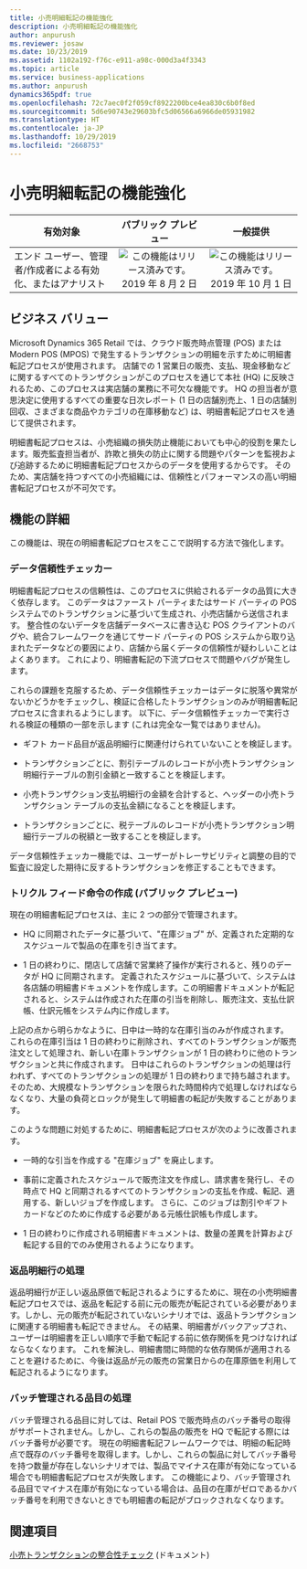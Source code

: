 ```yaml
---
title: 小売明細転記の機能強化
description: 小売明細転記の機能強化
author: anpurush
ms.reviewer: josaw
ms.date: 10/23/2019
ms.assetid: 1102a192-f76c-e911-a98c-000d3a4f3343
ms.topic: article
ms.service: business-applications
ms.author: anpurush
dynamics365pdf: true
ms.openlocfilehash: 72c7aec0f2f059cf8922200bce4ea830c6b0f8ed
ms.sourcegitcommit: 5d6e90743e29603bfc5d06566a6966de05931982
ms.translationtype: HT
ms.contentlocale: ja-JP
ms.lasthandoff: 10/29/2019
ms.locfileid: "2668753"
---
```

# <a name="enhancements-to-retail-statement-posting"></a>小売明細転記の機能強化


| 有効対象    |  パブリック プレビュー | 一般提供 | 
| ---------- | :----------: |:----------: |
|エンド ユーザー、管理者/作成者による有効化、またはアナリスト|![この機能はリリース済みです。](/dynamics365-release-plan/media/green-checkmark.png "この機能はリリース済みです。") 2019 年 8 月 2 日| ![この機能はリリース済みです。](/dynamics365-release-plan/media/green-checkmark.png "この機能はリリース済みです。") 2019 年 10 月 1 日|


## <a name="business-value"></a>ビジネス バリュー
<!-- bv start -->
Microsoft Dynamics 365 Retail では、クラウド販売時点管理 (POS) または Modern POS (MPOS) で発生するトランザクションの明細を示すために明細書転記プロセスが使用されます。 店舗での 1 営業日の販売、支払、現金移動などに関するすべてのトランザクションがこのプロセスを通じて本社 (HQ) に反映されるため、このプロセスは実店舗の業務に不可欠な機能です。 HQ の担当者が意思決定に使用するすべての重要な日次レポート (1 日の店舗別売上、1 日の店舗別回収、さまざまな商品やカテゴリの在庫移動など) は、明細書転記プロセスを通じて提供されます。 

明細書転記プロセスは、小売組織の損失防止機能においても中心的役割を果たします。販売監査担当者が、詐欺と損失の防止に関する問題やパターンを監視および追跡するために明細書転記プロセスからのデータを使用するからです。 そのため、実店舗を持つすべての小売組織には、信頼性とパフォーマンスの高い明細書転記プロセスが不可欠です。
<!-- bv end -->



## <a name="feature-details"></a>機能の詳細
<!--feature detail start -->
この機能は、現在の明細書転記プロセスをここで説明する方法で強化します。

### <a name="data-fidelity-checker"></a>データ信頼性チェッカー

明細書転記プロセスの信頼性は、このプロセスに供給されるデータの品質に大きく依存します。 このデータはファースト パーティまたはサード パーティの POS システムでのトランザクションに基づいて生成され、小売店舗から送信されます。 整合性のないデータを店舗データベースに書き込む POS クライアントのバグや、統合フレームワークを通じてサード パーティの POS システムから取り込まれたデータなどの要因により、店舗から届くデータの信頼性が疑わしいことはよくあります。 これにより、明細書転記の下流プロセスで問題やバグが発生します。 

これらの課題を克服するため、データ信頼性チェッカーはデータに脱落や異常がないかどうかをチェックし、検証に合格したトランザクションのみが明細書転記プロセスに含まれるようにします。 以下に、データ信頼性チェッカーで実行される検証の種類の一部を示します (これは完全な一覧ではありません)。

- ギフト カード品目が返品明細行に関連付けられていないことを検証します。 

- トランザクションごとに、割引テーブルのレコードが小売トランザクション明細行テーブルの割引金額と一致することを検証します。 

- 小売トランザクション支払明細行の金額を合計すると、ヘッダーの小売トランザクション テーブルの支払金額になることを検証します。

- トランザクションごとに、税テーブルのレコードが小売トランザクション明細行テーブルの税額と一致することを検証します。

データ信頼性チェッカー機能では、ユーザーがトレーサビリティと調整の目的で監査に設定した期待に反するトランザクションを修正することもできます。

### <a name="trickle-feed-order-creation-public-preview"></a>トリクル フィード命令の作成 (パブリック プレビュー)

現在の明細書転記プロセスは、主に 2 つの部分で管理されます。

- HQ に同期されたデータに基づいて、"在庫ジョブ" が、定義された定期的なスケジュールで製品の在庫を引き当てます。

- 1 日の終わりに、閉店して店舗で営業終了操作が実行されると、残りのデータが HQ に同期されます。 定義されたスケジュールに基づいて、システムは各店舗の明細書ドキュメントを作成します。この明細書ドキュメントが転記されると、システムは作成された在庫の引当を削除し、販売注文、支払仕訳帳、仕訳元帳をシステム内に作成します。

上記の点から明らかなように、日中は一時的な在庫引当のみが作成されます。 これらの在庫引当は 1 日の終わりに削除され、すべてのトランザクションが販売注文として処理され、新しい在庫トランザクションが 1 日の終わりに他のトランザクションと共に作成されます。 日中はこれらのトランザクションの処理は行われず、すべてのトランザクションの処理が 1 日の終わりまで持ち越されます。 そのため、大規模なトランザクションを限られた時間枠内で処理しなければならなくなり、大量の負荷とロックが発生して明細書の転記が失敗することがあります。

このような問題に対処するために、明細書転記プロセスが次のように改善されます。

- 一時的な引当を作成する "在庫ジョブ" を廃止します。

- 事前に定義されたスケジュールで販売注文を作成し、請求書を発行し、その時点で HQ と同期されるすべてのトランザクションの支払を作成、転記、適用する、新しいジョブを作成します。 さらに、このジョブは割引やギフト カードなどのために作成する必要がある元帳仕訳帳も作成します。

- 1 日の終わりに作成される明細書ドキュメントは、数量の差異を計算および転記する目的でのみ使用されるようになります。

### <a name="handling-of-return-lines"></a>返品明細行の処理

返品明細行が正しい返品原価で転記されるようにするために、現在の小売明細書転記プロセスでは、返品を転記する前に元の販売が転記されている必要があります。しかし、元の販売が転記されていないシナリオでは、返品トランザクションに関連する明細書も転記できません。 その結果、明細書がバックアップされ、ユーザーは明細書を正しい順序で手動で転記する前に依存関係を見つけなければならなくなります。 これを解決し、明細書間に時間的な依存関係が適用されることを避けるために、今後は返品が元の販売の営業日からの在庫原価を利用して転記されるようになります。

### <a name="handling-of-batch-controlled-items"></a>バッチ管理される品目の処理

バッチ管理される品目に対しては、Retail POS で販売時点のバッチ番号の取得がサポートされません。しかし、これらの製品の販売を HQ で転記する際にはバッチ番号が必要です。 現在の明細書転記フレームワークでは、明細の転記時点で既存のバッチ番号を取得します。しかし、これらの製品に対してバッチ番号を持つ数量が存在しないシナリオでは、製品でマイナス在庫が有効になっている場合でも明細書転記プロセスが失敗します。 この機能により、バッチ管理される品目でマイナス在庫が有効になっている場合は、品目の在庫がゼロであるかバッチ番号を利用できないときでも明細書の転記がブロックされなくなります。
<!--feature detail end -->










## <a name="see-also"></a>関連項目

[小売トランザクションの整合性チェック](https://docs.microsoft.com/dynamics365/retail/valid-checker) (ドキュメント)
